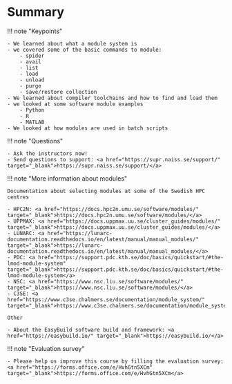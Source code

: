 # Summary

!!! note "Keypoints" 

    - We learned about what a module system is
    - we covered some of the basic commands to module: 
        - spider
        - avail
        - list
        - load
        - unload
        - purge
        - save/restore collection 
    - We learned about compiler toolchains and how to find and load them 
    - we looked at some software module examples 
        - Python
        - R
        - MATLAB 
    - We looked at how modules are used in batch scripts 

!!! note "Questions" 

    - Ask the instructors now!
    - Send questions to support: <a href="https://supr.naiss.se/support/" target="_blank">https://supr.naiss.se/support/</a> 

!!! note "More information about modules" 

    Documentation about selecting modules at some of the Swedish HPC centres

    - HPC2N: <a href="https://docs.hpc2n.umu.se/software/modules/" target="_blank">https://docs.hpc2n.umu.se/software/modules/</a>
    - UPPMAX: <a href="https://docs.uppmax.uu.se/cluster_guides/modules/" target="_blank">https://docs.uppmax.uu.se/cluster_guides/modules/</a>
    - LUNARC: <a href="https://lunarc-documentation.readthedocs.io/en/latest/manual/manual_modules/" target="_blank">https://lunarc-documentation.readthedocs.io/en/latest/manual/manual_modules/</a>
    - PDC: <a href="https://support.pdc.kth.se/doc/basics/quickstart/#the-lmod-module-system" target="_blank">https://support.pdc.kth.se/doc/basics/quickstart/#the-lmod-module-system</a>
    - NSC: <a href="https://www.nsc.liu.se/software/modules/" target="_blank">https://www.nsc.liu.se/software/modules/</a>
    - C3SE: <a href="https://www.c3se.chalmers.se/documentation/module_system/" target="_blank">https://www.c3se.chalmers.se/documentation/module_system/</a> 

    Other

    - About the EasyBuild software build and framework: <a href="https://easybuild.io/" target="_blank">https://easybuild.io/</a> 
    

!!! note "Evaluation survey" 

    - Please help us improve this course by filling the evaluation survey: <a href="https://forms.office.com/e/HvhGtn5XCm" target="_blank">https://forms.office.com/e/HvhGtn5XCm</a> 



